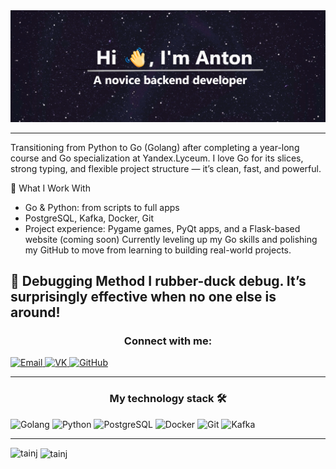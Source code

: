 <div align="center">
  <img src="./img/banner.png">
</div>

---

Transitioning from Python to Go (Golang) after completing a year-long course and Go specialization at Yandex.Lyceum.
I love Go for its slices, strong typing, and flexible project structure — it’s clean, fast, and powerful.

🚀 What I Work With
* Go & Python: from scripts to full apps
* PostgreSQL, Kafka, Docker, Git
* Project experience: Pygame games, PyQt apps, and a Flask-based website (coming soon)
Currently leveling up my Go skills and polishing my GitHub to move from learning to building real-world projects.

🦆 Debugging Method
I rubber-duck debug. It’s surprisingly effective when no one else is around!
---

<h3 align="center">Connect with me:</h3>

<a href="leshyovantoha@yandex.ru">
  <img src="https://img.shields.io/badge/Email-orange?style=for-the-badge&logo=maildotru&logoColor=%23FFFFFF" alt="Email">
</a>
<a href="https://vk.com/id834484148">
  <img src="https://img.shields.io/badge/VK-%230077FF?style=for-the-badge&logo=vk&logoColor=%23FFFFFF" alt="VK">
</a>
<a href="https://github.com/tainj">
  <img src="https://img.shields.io/badge/GitHub-%23181717?style=for-the-badge&logo=github&logoColor=%23FFFFFF" alt="GitHub">
</a>

---

<h3 align="center">My technology stack 🛠️</h3>

![Golang](https://img.shields.io/badge/Golang-%2300ADD8?style=for-the-badge&logo=go&logoColor=%23FFFFFF&logoSize=10)
![Python](https://img.shields.io/badge/python-%233776AB?style=for-the-badge&logo=python&logoColor=%23FFFFFF)
![PostgreSQL](https://img.shields.io/badge/postgresql-%234169E1?style=for-the-badge&logo=postgresql&logoColor=%23FFFFFF)
![Docker](https://img.shields.io/badge/docker-%232496ED?style=for-the-badge&logo=docker&logoColor=%23FFFFFF)
![Git](https://img.shields.io/badge/Git-%23F05032?style=for-the-badge&logo=git&logoColor=%23FFFFFF)
![Kafka](https://img.shields.io/badge/Kafka-%23231F20?style=for-the-badge&logo=apachekafka&logoColor=%23FFFFFF)


---

<p><img align="left" src="https://github-readme-stats.vercel.app/api/top-langs?username=tainj&show_icons=true&locale=en&layout=compact" alt="tainj" /></p>

<p>&nbsp;<img align="center" src="https://github-readme-stats.vercel.app/api?username=tainj&show_icons=true&locale=en" alt="tainj" /></p>